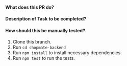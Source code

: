 #### What does this PR do?

#### Description of Task to be completed?

#### How should this be manually tested?

1. Clone this branch.
2. Run `cd shopmate-backend`
3. Run `npm install` to install necessary dependencies.
4. Run `npm test` to run the tests.

